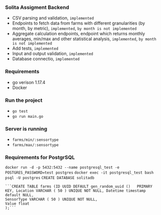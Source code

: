 ### Solita Assigment Backend
- CSV parsing and validation, `implemented`
- Endpoints to fetch data from farms with different granularities (by month, by metric), `implemented`, `by month is not implemented`
- Aggregate calculation endpoints, endpoint which returns monthly averages, min/max and other statistical analysis, `implemented`, `by month is not implemented`
- Add tests, `implemented`
- Input and output validation, `implemented`
- Database connectio, `implemented`

### Requirements
- go verison 1.17.4
- Docker

### Run the project
- ```go test```
- ```go run main.go```

### Server is running
- ```farms/min/:sensortype```
- ```farms/max/:sensortype```

### Requirements for PostgrSQL
```docker run -d -p 5432:5432 --name postgresql_test -e POSTGRES_PASSWORD=test postgres```
```docker exec -it postgresql_test bash```
```psql -U postgres```
```CREATE DATABASE solitadb```

    ```CREATE TABLE farms (ID UUID DEFAULT gen_random_uuid ()   PRIMARY KEY, Location VARCHAR ( 50 ) UNIQUE NOT NULL, Datetime timestamp default NULL,
    SensorType VARCHAR ( 50 ) UNIQUE NOT NULL,
    Value float
    );```